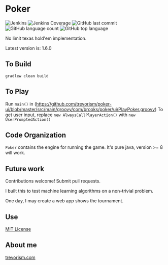 # Poker
![Jenkins](https://img.shields.io/jenkins/build/http/trevorism-build.eastus.cloudapp.azure.com/poker)
![Jenkins Coverage](https://img.shields.io/jenkins/coverage/jacoco/http/trevorism-build.eastus.cloudapp.azure.com/poker)
![GitHub last commit](https://img.shields.io/github/last-commit/trevorism/poker)
![GitHub language count](https://img.shields.io/github/languages/count/trevorism/poker)
![GitHub top language](https://img.shields.io/github/languages/top/trevorism/poker)

No limit texas hold'em implementation.

Latest version is: 1.6.0

## To Build

`gradlew clean build`

## To Play

Run `main()` in (https://github.com/trevorism/poker-ui/blob/master/src/main/groovy/com/brooks/poker/ui/PlayPoker.groovy)
To get user input, replace `new AlwaysCallPlayerAction()` with `new UserPromptedAction()`

## Code Organization

`Poker` contains the engine for running the game. It's pure java, version >= 8 will work.

## Future work

Contributions welcome! Submit pull requests.

I built this to test machine learning algorithms on a non-trivial problem.

One day, I may create a web app shows the tournament.

## Use

[MIT License](https://github.com/trevorism/Poker/blob/master/LICENSE)

## About me

[trevorism.com](https://trevorism.com)